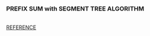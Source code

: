 ### PREFIX SUM with SEGMENT TREE ALGORITHM

###### 
[REFERENCE](https://www.acmicpc.net/problem/2042)